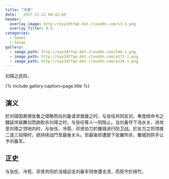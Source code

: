 ```yaml
---
title: "冷苞"
date:   2017-11-22 08:42:60
header:
  overlay_image: http://oyy3dtfqo.bkt.clouddn.com/s3-1.png
  overlay_filter: 0.5
categories:
  - Games
  - Sango
gallery:
  - image_path: http://oyy3dtfqo.bkt.clouddn.com/546-1.png
  - image_path: http://oyy3dtfqo.bkt.clouddn.com/a172-1.png
  - image_path: http://oyy3dtfqo.bkt.clouddn.com/a126-1.png
---
```


刘璋之武将。

{% include gallery caption=page.title %}

## 演义

於刘璋因畏惧张鲁之侵略而向刘备请求救援之时，与张任共同反对。奉庞统命令之魏延佯装舞剑而欲砍杀刘璋之时，与张任等人一同阻止。当刘备夺下涪水关，进攻至刘璋之领地内时，与张任、冷苞、邓贤协力於雒城进行防卫战。於友方之将领接二连三投降时，欲持续战鬥至最後关头。但最後却遭部下张翼所杀，雒城则拱手让予刘备军。

## 正史

与张任、冷苞、邓贤共同於涪城迎击刘备军但惨遭击溃，而死守於绵竹。